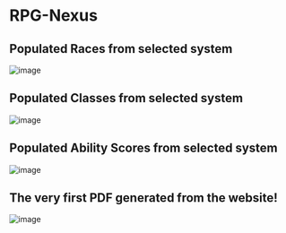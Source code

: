 # RPG-Nexus

## Populated Races from selected system<br />
![image](https://github.com/user-attachments/assets/369565a9-4bee-4411-ad8c-f696bd594180)

## Populated Classes from selected system<br />
![image](https://github.com/user-attachments/assets/2dadec97-c23b-4388-9610-ab79d2cde0ef)

## Populated Ability Scores from selected system<br />
![image](https://github.com/user-attachments/assets/2d41171a-9a29-4a32-8248-a4e8a9725a4d)

## The very first PDF generated from the website!<br />
![image](https://github.com/user-attachments/assets/05df2f32-a311-448d-95da-2b82c4239fbb)
